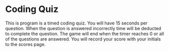 # Coding Quiz

This is program is a timed coding quiz. You will have 15 seconds per question. When the question is answered incorrectly time will be deducted to complete the question. The game will end when the timer reaches 0 or all of the questions are answered. You will record your score with your initials to the scores page.
